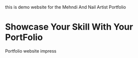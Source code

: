 this is demo website for the Mehndi And Nail Artist Portfolio
<br/>
<h1>Showcase Your Skill With Your PortFolio</h1>

<p>Portfolio website impress</p>
